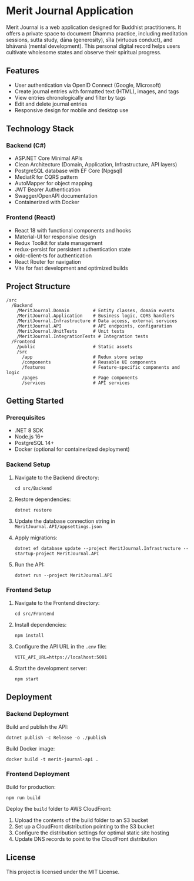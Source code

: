 # Merit Journal Application
Merit Journal is a web application designed for Buddhist practitioners. It offers a private space to document Dhamma practice, including meditation sessions, sutta study, dāna (generosity), sīla (virtuous conduct), and bhāvanā (mental development). This personal digital record helps users cultivate wholesome states and observe their spiritual progress.


## Features

- User authentication via OpenID Connect (Google, Microsoft)
- Create journal entries with formatted text (HTML), images, and tags
- View entries chronologically and filter by tags
- Edit and delete journal entries
- Responsive design for mobile and desktop use

## Technology Stack

### Backend (C#)
- ASP.NET Core Minimal APIs
- Clean Architecture (Domain, Application, Infrastructure, API layers)
- PostgreSQL database with EF Core (Npgsql)
- MediatR for CQRS pattern
- AutoMapper for object mapping
- JWT Bearer Authentication
- Swagger/OpenAPI documentation
- Containerized with Docker

### Frontend (React)
- React 18 with functional components and hooks
- Material-UI for responsive design
- Redux Toolkit for state management
- redux-persist for persistent authentication state
- oidc-client-ts for authentication
- React Router for navigation
- Vite for fast development and optimized builds

## Project Structure

```
/src
  /Backend
    /MeritJournal.Domain         # Entity classes, domain events
    /MeritJournal.Application    # Business logic, CQRS handlers
    /MeritJournal.Infrastructure # Data access, external services
    /MeritJournal.API            # API endpoints, configuration
    /MeritJournal.UnitTests      # Unit tests
    /MeritJournal.IntegrationTests # Integration tests
  /Frontend
    /public                      # Static assets
    /src
      /app                       # Redux store setup
      /components                # Reusable UI components
      /features                  # Feature-specific components and logic
      /pages                     # Page components
      /services                  # API services
```

## Getting Started

### Prerequisites
- .NET 8 SDK
- Node.js 16+
- PostgreSQL 14+
- Docker (optional for containerized deployment)

### Backend Setup

1. Navigate to the Backend directory:
   ```
   cd src/Backend
   ```

2. Restore dependencies:
   ```
   dotnet restore
   ```

3. Update the database connection string in `MeritJournal.API/appsettings.json`

4. Apply migrations:
   ```
   dotnet ef database update --project MeritJournal.Infrastructure --startup-project MeritJournal.API
   ```

5. Run the API:
   ```
   dotnet run --project MeritJournal.API
   ```

### Frontend Setup

1. Navigate to the Frontend directory:
   ```
   cd src/Frontend
   ```

2. Install dependencies:
   ```
   npm install
   ```

3. Configure the API URL in the `.env` file:
   ```
   VITE_API_URL=https://localhost:5001
   ```

4. Start the development server:
   ```
   npm start
   ```

## Deployment

### Backend Deployment

Build and publish the API:
```
dotnet publish -c Release -o ./publish
```

Build Docker image:
```
docker build -t merit-journal-api .
```

### Frontend Deployment

Build for production:
```
npm run build
```

Deploy the `build` folder to AWS CloudFront:
1. Upload the contents of the build folder to an S3 bucket
2. Set up a CloudFront distribution pointing to the S3 bucket
3. Configure the distribution settings for optimal static site hosting
4. Update DNS records to point to the CloudFront distribution

## License

This project is licensed under the MIT License.
